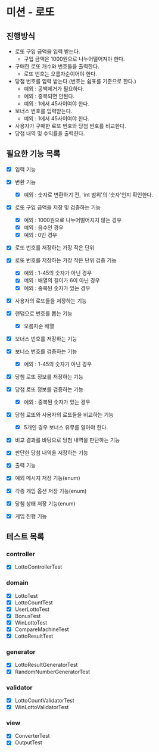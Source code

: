 # 미션 - 로또

## 진행방식

- 로또 구입 금액을 입력 받는다.
    - 구입 금액은 1000원으로 나누어떨어져야 한다.
- 구매한 로또 개수와 번호들을 출력한다.
    - 로또 번호는 오름차순이어야 한다.
- 당첨 번호를 입력 받는다.(번호는 쉼표를 기준으로 한다.)
    - 예외 : 공백제거가 필요하다.
    - 예외 : 중복되면 안된다.
    - 예외 : 1에서 45사이여야 한다.
- 보너스 번호를 입력받는다.
    - 예외 : 1에서 45사이여야 한다.
- 사용자가 구매한 로또 번호와 당첨 번호를 비교한다.
- 당첨 내역 및 수익률을 출력한다.

## 필요한 기능 목록

- [x] 입력 기능
- [x] 변환 기능
    - [x] 예외 : 숫자로 변환하기 전, 'int 범위'의 '숫자'인지 확인한다.

- [x] 로또 구입 금액을 저장 및 검증하는 기능
    - [x] 예외 : 1000원으로 나누어떨어지지 않는 경우
    - [x] 예외 : 음수인 경우
    - [x] 예외 : 0인 경우

- [x] 로또 번호를 저장하는 가장 작은 단위
- [x] 로또 번호를 저장하는 가장 작은 단위 검증 기능
    - [x] 예외 : 1-45의 숫자가 아닌 경우
    - [x] 예외 : 배열의 길이가 6이 아닌 경우
    - [x] 예외 : 중복된 숫자가 있는 경우

- [x] 사용자의 로또들을 저장하는 기능
- [x] 랜덤으로 번호를 뽑는 기능
    - [x] 오름차순 배열

- [x] 보너스 번호를 저장하는 기능
- [x] 보너스 번호를 검증하는 기능
    - [x] 예외 : 1-45의 숫자가 아닌 경우

- [x] 당첨 로또 정보를 저장하는 기능
- [x] 당첨 로또 정보를 검증하는 기능
    - [x] 예외 : 중복된 숫자가 있는 경우

- [x] 당첨 로또와 사용자의 로또들을 비교하는 기능
    - [x] 5개인 경우 보너스 유무를 알아야 한다.
- [x] 비교 결과를 바탕으로 당첨 내역을 판단하는 기능
- [x] 판단한 당첨 내역을 저장하는 기능

- [x] 출력 기능
- [x] 예외 메시지 저장 기능(enum)
- [x] 각종 게임 옵션 저장 기능(enum)
- [x] 당첨 상태 저장 기능(enum)
- [x] 게임 진행 기능

## 테스트 목록

### controller

- [x] LottoControllerTest

### domain

- [x] LottoTest
- [x] LottoCountTest
- [x] UserLottoTest
- [x] BonusTest
- [x] WinLottoTest
- [x] CompareMachineTest
- [x] LottoResultTest

### generator

- [x] LottoResultGeneratorTest
- [x] RandomNumberGeneratorTest

### validator

- [x] LottoCountValidatorTest
- [x] WinLottoValidatorTest

### view

- [x] ConverterTest
- [x] OutputTest
